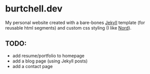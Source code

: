 # burtchell.dev

My personal website created with a bare-bones [Jekyll](https://jekyllrb.com/) template (for reusable html segments) and custom css styling (I like [Nord](https://www.nordtheme.com/)).

## TODO:

- add resume/portfolio to homepage
- add a blog page (using Jekyll posts)
- add a contact page
